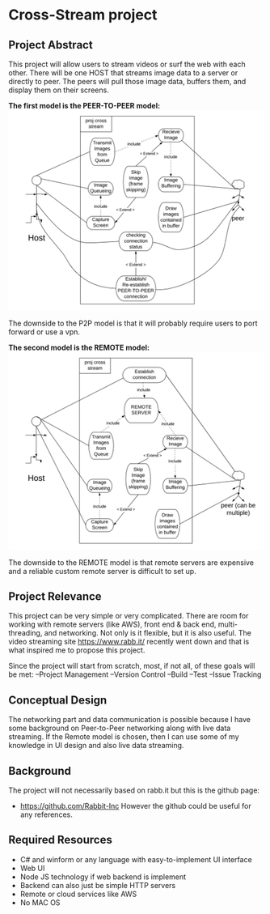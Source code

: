 # Cross-Stream project


## Project Abstract
This project will allow users to stream videos or surf the web with each other.
There will be one HOST that streams image data to a server or directly to peer.
The peers will pull those image data, buffers them, and display them on their screens.

**The first model is the PEER-TO-PEER model:**
![UC-UML P2P](UC-UML-cross-stream-P2P.png)

The downside to the P2P model is that it will probably require users to port forward or use a vpn.


**The second model is the REMOTE model:**
![UC-UML REMOTE](UC-UML-cross-stream-REMOTE.png)

The downside to the REMOTE model is that remote servers are expensive and a reliable custom remote server is difficult to set up.


## Project Relevance
This project can be very simple or very complicated. There are room for working with remote servers (like AWS), front end & back end, multi-threading, and networking. 
Not only is it flexible, but it is also useful. The video streaming site https://www.rabb.it/ recently went down and that is what inspired me to propose this project.

Since the project will start from scratch, most, if not all, of these goals will be met:
–Project Management 
–Version Control
–Build 
–Test 
–Issue Tracking  


## Conceptual Design
The networking part and data communication is possible because I have some background on Peer-to-Peer networking along with live data streaming.
If the Remote model is chosen, then I can use some of my knowledge in UI design and also live data streaming.


## Background
The project will not necessarily based on rabb.it but this is the github page:
- https://github.com/Rabbit-Inc
However the github could be useful for any references.


## Required Resources
- C# and winform or any language with easy-to-implement UI interface
- Web UI
- Node JS technology if web backend is implement
- Backend can also just be simple HTTP servers
- Remote or cloud services like AWS
- No MAC OS



